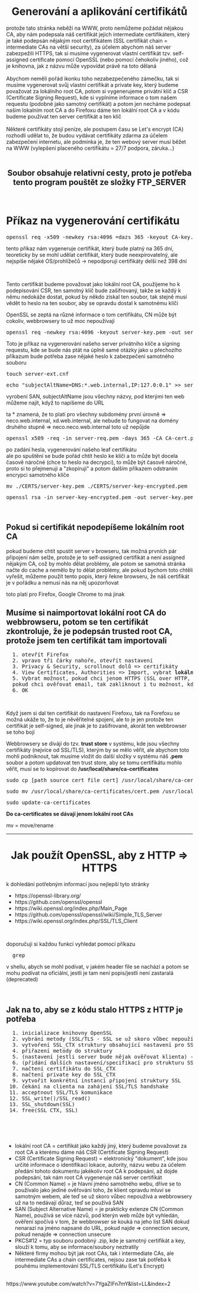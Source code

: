 <h1 align="center">Generování a aplikování certifikátů</h1>
protože tato stránka neběží na WWW, proto nemůžeme požádat nějakou CA, aby nám podepsala náš certifikát jejich intermediate certifikátem, který je také podepsán nějakým root certifikátem (SSL certifikát chain = intermediate CAs na větší security), za účelem abychom náš server zabezpežili HTTPS, tak si musíme vygenerovat vlastní certifikát tzv. self-assigned certificate pomocí OpenSSL (nebo pomocí čehokoliv jiného), což je knihovna, jak z názvu může vypovídat právě na toto dělaná
<br><br>
Abychom neměli pořád ikonku toho nezabezpečeného zámečku, tak si musíme vygenerovat svůj vlastní certifikát a private key, který budeme považovat za lokálního root CA, potom si vygenerujeme privátní klíč a CSR (Certificate Signing Request), kde si vyplníme informace o tom našem requestu (podobné jako samotný certifikát) a potom jen necháme podepsat našim lokalním root CA a do Firefoxu dáme ten lokální root CA a v kódu budeme používat ten server certifikát a ten klíč
<br><br>
Některé certifikáty stojí peníze, ale postupem času se Let's encrypt (CA) rozhodli udělat to, že budou vydávat certifikáty zdarma za účelem zabezpečení internetu, ale podmínka je, že ten webový server musí běžet na WWW (vylepšení placeného certifikátu = 27/7 podpora, záruka...)
<br><br>
<h2 align="center"><strong>Soubor obsahuje relativní cesty, proto je potřeba tento program pouštět ze složky FTP_SERVER</strong></h2>
<br>

<h1>Příkaz na vygenerování certifikátu</h1>
<pre>openssl req -x509 -newkey rsa:4096 =dazs 365 -keyout CA-key.pem -out CA-cert.pem</pre>
<p>tento příkaz nám vygeneruje certifikát, který bude platný na 365 dní, teoreticky by se mohl udělat certifikát, který bude neexpirovatelný, ale nejspíše nějaké OS/prohlížečů -> nepodporují certifikáty delší než 398 dní</p>
<br>
<p>Tento certifikát budeme považovat jako lokální root CA, použijeme ho k podepisování CSR, ten samotný klíč bude zašifrovaný, takže se každý k němu nedokáže dostat, pokud by někdo získal ten soubor, tak stejně musí vědět to heslo na ten soubor, aby se opravdu dostal k samotnému klíči</p>

<p>OpenSSL se zeptá na různé informace o tom certifikátu, CN může být cokoliv, webbrowsery to už moc nepoužívají</p>

<pre>openssl req -newkey rsa:4096 -keyout server-key.pem -out server-req.pem</pre>
<p>Toto je příkaz na vygenerování našeho server privátního klíče a signing requestu, kde se bude nás ptát na úplně samé otázky jako u přechozího příkazum bude potřeba zase nějaké heslo k zabezpečení samotného souboru</p>
<pre>touch server-ext.cnf</pre>
<pre>echo "subjectAltName=DNS:*.web.internal,IP:127.0:0.1" >> server-ext.cnf</pre>
<p>vyrobení SAN, subjectAltName jsou všechny názvy, pod kterými ten web můžeme najít, když to napíšeme do URL</p>
ta * znamená, že to platí pro všechny subdomény první úrovně => neco.web.internal, xd.web.internal, ale nebude to fungovat na domény druhého stupně => neco.neco.web.internal toto už nepůjde
<pre>openssl x509 -req -in server-req.pem -days 365 -CA CA-cert.pem -CAkey CA-key.pem -CAcreateserial -out server-cert.pem -extfile server-ext.cnf</pre>
po zadání hesla, vygenerování našeho leaf certifikátu
<br>
ale po spuštění se bude pořád chtít heslo ke klíči a to může být docela časově náročné (chce to heslo na decrypci), to může být časově náročné, proto si to přejmenuji a "zkopíruji" a potom dalším příkazem odstraním encrypci samotného klíče
<pre>mv ./CERTS/server-key.pem ./CERTS/server-key-encrypted.pem</pre>
<pre>openssl rsa -in server-key-encrypted.pem -out server-key.pem</pre>
<br>
<h2>Pokud si certifikát nepodepíšeme lokálním root CA</h2>
<p>pokud budeme chtít spustit server v browseru, tak možná prvních pár připojení nám selže, protože je to self-assigned certifikát a není assigned nějakým CA, což by mohlo dělat problémy, ale potom se samotná stránka načte do cache a nemělo by to dělat problémy, ale pokud bychom toto chtěli vyřešit, můžeme použít tento popis, který řekne browseru, že náš certifikát je v pořádku a nemusí nás na něj upozorňovat</p>
<p>toto platí pro Firefox, Google Chrome to má jinak</p>

<h2>Musíme si naimportovat lokální root CA do webbrowseru, potom se ten certifikát zkontroluje, že je podepsán trusted root CA, protože jsem ten certifikát tam importovali</h2>
<pre>
  1. otevřít Firefox
  2. vpravo tři čárky nahoře, otevřít nastavení
  3. Privacy & Security, scrollnout dolů => certifikáty
  4. View Certificates, Authorities => Import, vybrat <strong>lokální root CA</strong> certifikát / nebo pokud nemáme podepsané nahrát jen samotný leaf certifikát
  5. Vybrat možnost, pokud chci jenom HTTPS (SSL over HTTP, tak jen tu možnost bez zmínění emailu), 
  pokud chci ověřovat email, tak zakliknout i tu možnost, kde je zmínka o emailu
  6. OK
</pre>
<br>
<p>Když jsem si dal ten certifikát do nastavení Firefoxu, tak na Forefoxu se možná ukáže to, že to je něvěřitelné spojení, ale to je jen protože ten certifikát je self-signed, ale jinak je to zašifrované, akorát ten webbrowser se toho bojí</p>
<p>Webbrowsery se dívájí do tzv. <strong>trust store</strong> v systému, kde jsou všechny certifikáty (nejvíce od SSL/TLS), kterým by se mělo věřit, ale abychom toto mohli podniknout, tak musíme vložit do další složky v systému náš <strong>.pem</strong> soubor a potom updatovat ten trust store, aby se tomu certifikátu mohlo věřit, musí se to kopírovat do <strong>/usr/local/share/ca-certificates</strong></p>
<pre>sudo cp [path_source_cert_file_cert] /usr/local/share/ca-certificates</pre>
<pre>sudo mv /usr/local/share/ca-certificates/cert.pem /usr/local/share/ca-certificates/cert.crt</pre>
<pre>sudo update-ca-certificates</pre>
<strong>Do ca-certificates se dávají jenom lokální root CAs</strong>
<p>mv = move/rename</p>
<hr>
<h1 align="center">Jak použít OpenSSL, aby z HTTP => HTTPS</h1>
<p>k dohledání potřebným informací jsou nejlepší tyto stránky</p>
<ul>
  <li>https://openssl-library.org/</li>
  <li>https://github.com/openssl/openssl</li>
  <li>https://wiki.openssl.org/index.php/Main_Page</li>
  <li>https://github.com/openssl/openssl/wiki/Simple_TLS_Server</li>
  <li>https://wiki.openssl.org/index.php/SSL/TLS_Client</li>
</ul>
<br>
<p>doporučuji si každou funkci vyhledat pomocí příkazu 
<pre>
  grep
</pre>
v shellu, abych se mohl podívat, v jakém header file se nachází a potom se mohu podívat na oficiální, jestli je tam není popis/jestli není zastaralá (deprecated)</p>
<br>
<h2>Jak na to, aby se z kódu stalo HTTPS z HTTP je potřeba</h2>
<pre>
  1. inicializace knihovny OpenSSL
  2. vybrání metody (SSL/TLS - SSL se už skoro vůbec nepoužívá)
  3. vytvoření SSL_CTX struktury obsahující nastavení pro SSL/TLS komunikaci - šablona
  4. přiřazení metody do struktury
  5. (nastavení jestli server bude nějak ověřovat klienta) - povinný, pokud chci ověřovat clienta jeho certifikátem, jinak nepovinný
  6. (přidání dalších nastavení/specifikací pro strukturu SSL_CTX) - nepovinný
  7. načtení certifikátu do SSL_CTX
  8. načtení private key do SSL_CTX
  9. vytvořit konkrétní instanci připojení struktury SSL
 10. čekání na clienta na zahájení SSL/TLS handshake
 11. acceptnout SSL/TLS komunikace
 12. SSL_write()/SSL_read()
 13. SSL_shutdown(SSL)
 14. free(SSL_CTX, SSL)
</pre>
<br><br><br>
<ul>
  <li>lokální root CA = certifikát jako každý jiný, který budeme považovat za root CA a kterému dáme náš CSR (Certificate Signing Request)</li>
  <li>CSR (Certificate Signing Request) = elektronický "dokument", kde jsou určité informace o identifikaci lokace, autority, názvu webu za účelem předání tohoto dokumentu jakékoliv root CA k podepsání, až dojde podepsání, tak nám root CA vygeneruje náš server certifikát</li>
  <li>CN (Common Name) = je hlavní jméno samotného webu, dříve se to používalo jako jediné ověřování toho, že klient opravdu mluví se samotným webem, ale teď se už skoro vůbec nepoužívá a webbrowsery už na to nedávají důraz, teď se používá SAN</li>
  <li>SAN (Subject Alternative Name) = je prakticky extenze CN (Common Name), používá se více názvů, pod kterýn web může být vyhledán, ověření spočívá v tom, že webbrowser se kouká na jeho list SAN dokud nenarazí na jméno napsané do URL, pokud najde => connection secure, pokud nenajde => connection unsecure</li>
  <li>PKCS#12 = typ souboru podobný .zip, kde je samotný certifikát a key, slouží k tomu, aby se informace/soubory neztratily</li>
  <li>Některé firmy mohou být jak root CAs, tak i intermediate CAs, ale intermediate CAs a chain certificates, nejsou zase tak potřeba k pouhému implementování SSL/TLS certifikátu (Let's Encrypt)</li>
</ul>
<br>
https://www.youtube.com/watch?v=7YgaZIFn7mY&list=LL&index=2
